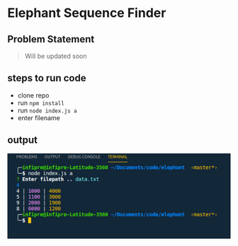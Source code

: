 # Elephant Sequence Finder

## Problem Statement
 > Will be updated soon

## steps to run code

* clone repo
* run `npm install`
* run `node index.js a`
* enter filename

## output

<img src="output.png" />
